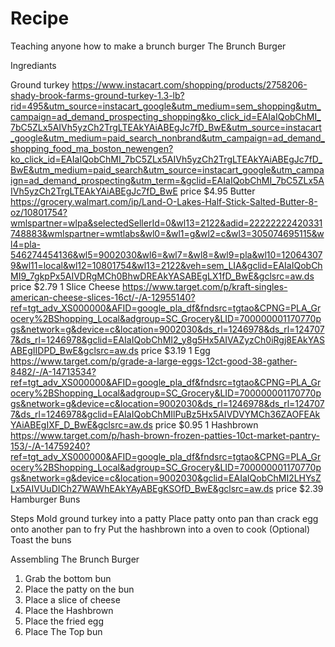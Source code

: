 # Recipe
Teaching anyone how to make a brunch burger
The Brunch Burger


Ingrediants

Ground turkey https://www.instacart.com/shopping/products/2758206-shady-brook-farms-ground-turkey-1.3-lb?rid=495&utm_source=instacart_google&utm_medium=sem_shopping&utm_campaign=ad_demand_prospecting_shopping&ko_click_id=EAIaIQobChMI_7bC5ZLx5AIVh5yzCh2TrgLTEAkYAiABEgJc7fD_BwE&utm_source=instacart_google&utm_medium=paid_search_nonbrand&utm_campaign=ad_demand_shopping_food_ma_boston_newengen?ko_click_id=EAIaIQobChMI_7bC5ZLx5AIVh5yzCh2TrgLTEAkYAiABEgJc7fD_BwE&utm_medium=paid_search&utm_source=instacart_google&utm_campaign=ad_demand_prospecting&utm_term=&gclid=EAIaIQobChMI_7bC5ZLx5AIVh5yzCh2TrgLTEAkYAiABEgJc7fD_BwE price $4.95
Butter https://grocery.walmart.com/ip/Land-O-Lakes-Half-Stick-Salted-Butter-8-oz/10801754?wmlspartner=wlpa&selectedSellerId=0&wl13=2122&adid=22222222420331748883&wmlspartner=wmtlabs&wl0=&wl1=g&wl2=c&wl3=305074695115&wl4=pla-546274454136&wl5=9002030&wl6=&wl7=&wl8=&wl9=pla&wl10=120643079&wl11=local&wl12=10801754&wl13=2122&veh=sem_LIA&gclid=EAIaIQobChMI9_7gkpPx5AIVDRgMCh0BhwDREAkYASABEgLX1fD_BwE&gclsrc=aw.ds price $2.79
1 Slice Cheese https://www.target.com/p/kraft-singles-american-cheese-slices-16ct/-/A-12955140?ref=tgt_adv_XS000000&AFID=google_pla_df&fndsrc=tgtao&CPNG=PLA_Grocery%2BShopping_Local&adgroup=SC_Grocery&LID=700000001170770pgs&network=g&device=c&location=9002030&ds_rl=1246978&ds_rl=1247077&ds_rl=1246978&gclid=EAIaIQobChMI2_y8g5Hx5AIVAZyzCh0iRgj8EAkYASABEgIIDPD_BwE&gclsrc=aw.ds price $3.19
1 Egg https://www.target.com/p/grade-a-large-eggs-12ct-good-38-gather-8482/-/A-14713534?ref=tgt_adv_XS000000&AFID=google_pla_df&fndsrc=tgtao&CPNG=PLA_Grocery%2BShopping_Local&adgroup=SC_Grocery&LID=700000001170770pgs&network=g&device=c&location=9002030&ds_rl=1246978&ds_rl=1247077&ds_rl=1246978&gclid=EAIaIQobChMIlPuBz5Hx5AIVDVYMCh36ZAOFEAkYAiABEgIXF_D_BwE&gclsrc=aw.ds price $0.95
1 Hashbrown https://www.target.com/p/hash-brown-frozen-patties-10ct-market-pantry-153/-/A-14759240?ref=tgt_adv_XS000000&AFID=google_pla_df&fndsrc=tgtao&CPNG=PLA_Grocery%2BShopping_Local&adgroup=SC_Grocery&LID=700000001170770pgs&network=g&device=c&location=9002030&gclid=EAIaIQobChMI2LHYsZLx5AIVUuDICh27WAWhEAkYAyABEgKSOfD_BwE&gclsrc=aw.ds price $2.39
Hamburger Buns

Steps
Mold ground turkey into a patty
Place patty onto pan
than crack egg onto another pan to fry
Put the hashbrown into a oven to cook 
(Optional) Toast the buns

Assembling The Brunch Burger
1. Grab the bottom bun 
2. Place the patty on the bun
3. Place a slice of cheese
4. Place the Hashbrown
5. Place the fried egg 
6. Place The Top bun
